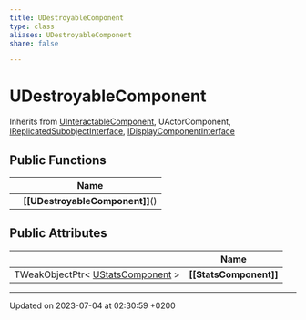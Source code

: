 ```yaml
---
title: UDestroyableComponent
type: class
aliases: UDestroyableComponent
share: false

---
```


# UDestroyableComponent





Inherits from [UInteractableComponent](/docs/SDK/Source/Classes/classUInteractableComponent.md), UActorComponent, [IReplicatedSubobjectInterface](/docs/SDK/Source/Classes/classIReplicatedSubobjectInterface.md), [IDisplayComponentInterface](/docs/SDK/Source/Classes/classIDisplayComponentInterface.md)

## Public Functions

|                | Name           |
| -------------- | -------------- |
| | **[[UDestroyableComponent]]**() |

## Public Attributes

|                | Name           |
| -------------- | -------------- |
| TWeakObjectPtr< [UStatsComponent](/docs/SDK/Source/Classes/classUStatsComponent.md) > | **[[StatsComponent]]**  |

-------------------------------

Updated on 2023-07-04 at 02:30:59 +0200